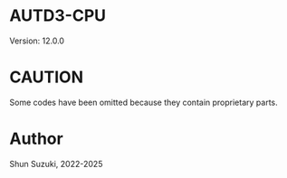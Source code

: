 # AUTD3-CPU

Version: 12.0.0

# CAUTION

Some codes have been omitted because they contain proprietary parts.

# Author

Shun Suzuki, 2022-2025
